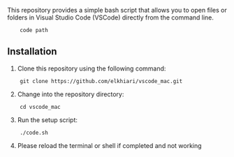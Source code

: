 This repository provides a simple bash script that allows you to open files or folders in Visual Studio Code (VSCode) directly from the command line.

```
    code path
```

## Installation

1. Clone this repository using the following command:

```
    git clone https://github.com/elkhiari/vscode_mac.git
```

2. Change into the repository directory:

```
    cd vscode_mac
```

3. Run the setup script:
 
```
    ./code.sh
```

4. Please reload the terminal or shell if completed and not working